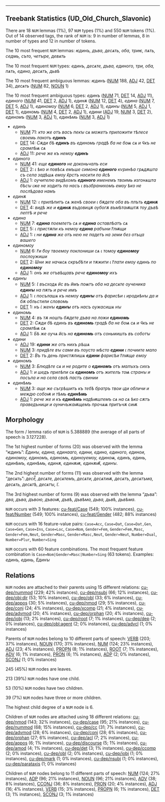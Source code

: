 

--------------------------------------------------------------------------------

## Treebank Statistics (UD_Old_Church_Slavonic)

There are 18 `NUM` lemmas (1%), 97 `NUM` types (1%) and 550 `NUM` tokens (1%).
Out of 14 observed tags, the rank of `NUM` is: 9 in number of lemmas, 8 in number of types and 12 in number of tokens.

The 10 most frequent `NUM` lemmas: <em>ѥдинъ, дъва, десѧть, оба, триѥ, пѧть, седмь, съто, четꙑрe, девѧть</em>

The 10 most frequent `NUM` types:  <em>единъ, десѧте, дъва, единого, три, оба, пѧть, едино, десѧтъ, дьвѣ</em>

The 10 most frequent ambiguous lemmas: <em>ѥдинъ</em> ([NUM]() 188, [ADJ]() 42, [DET]() 34), <em>десѧть</em> ([NUM]() 82, [NOUN]() 1)

The 10 most frequent ambiguous types:  <em>единъ</em> ([NUM]() 71, [DET]() 14, [ADJ]() 11), <em>единого</em> ([NUM]() 41, [DET]() 2, [ADJ]() 1), <em>единѫ</em> ([NUM]() 12, [DET]() 4), <em>едина</em> ([NUM]() 7, [DET]() 5, [ADJ]() 1), <em>единомоу</em> ([NUM]() 6, [DET]() 2, [ADJ]() 1), <em>единꙑ</em> ([NUM]() 5, [ADJ]() 1, [DET]() 1), <em>единомь</em> ([NUM]() 4, [DET]() 2, [ADJ]() 1), <em>едини</em> ([ADJ]() 19, [NUM]() 3, [DET]() 2), <em>единомъ</em> ([NUM]() 3, [ADJ]() 1), <em>единѣмь</em> ([NUM]() 3, [ADJ]() 1)


* <em>единъ</em>
  * [NUM]() 71: <em>кто же отъ васъ пекꙑ сѧ можетъ приложити тѣлесе своемь лакоть <b>единъ</b></em>
  * [DET]() 14: <em>Сѫди бѣ <b>единъ</b> въ единомь градѣ б҃а не боѩ сѧ и ч҃къ не срамлѣѩ сѧ</em>
  * [ADJ]() 11: <em>рече же къ немоу <b>единъ</b></em>
* <em>единого</em>
  * [NUM]() 41: <em>еще <b>единого</b> не доконьчалъ еси</em>
  * [DET]() 2: <em>ꙇ ѣко и повѣсѧ емъше симона <b>единого</b> кѵринѣа грѧдѫшта съ села задѣшѧ емоу к҃рстъ носити по и҃сѣ</em>
  * [ADJ]() 1: <em>оучителю видѣхомъ <b>единого</b> именемъ твоимь изгонѧшта бѣсꙑ ꙇже не ходитъ по насъ ꙇ възбранихомъ емоу ѣко не послѣдова намъ</em>
* <em>единѫ</em>
  * [NUM]() 12: <em>ꙇ прилѣпитъ сѧ женѣ своеи ꙇ бѫдете оба въ плъть <b>единѫ</b></em>
  * [DET]() 4: <em>видѣ же и <b>единѫ</b> въдовицѫ оубогѫ въмѣтаѭштѫ тоу дъвѣ лептѣ и рече</em>
* <em>едина</em>
  * [NUM]() 7: <em><b>едина</b> поемлетъ сѧ и <b>едина</b> оставлѣатъ сѧ</em>
  * [DET]() 5: <em>ꙇ пристѫпи къ немоу <b>едина</b> рабꙑни г҃лѭщи</em>
  * [ADJ]() 1: <em>ꙇ ни <b>едина</b> же отъ нею не падетъ на земи без отъца вашего</em>
* <em>единомоу</em>
  * [NUM]() 6: <em>г҃и б҃оу твоемоу поклониши сѧ ꙇ томоу <b>единомоу</b> послоужиши</em>
  * [DET]() 2: <em>Ѡни же начѧсѧ скръбѣти и тѫжити ꙇ г҃лати емоу единъ по <b>единомоу</b></em>
  * [ADJ]() 1: <em>онъ же отъвѣщавъ рече <b>единомоу</b> ихъ</em>
* <em>единꙑ</em>
  * [NUM]() 5: <em>Ꙇ въсходѧ и҃с въ и҃мъ поѩтъ оба на десѧте оученика <b>единꙑ</b> на пѫть и рече имъ</em>
  * [ADJ]() 1: <em>ꙇ посълашѧ къ немоу <b>единꙑ</b> отъ фарисѣи ꙇ иродиѣнꙑ да и бѫ обльстили словомь</em>
  * [DET]() 1: <em>нъ ꙇ҅ женꙑ <b>единꙑ</b> отъ насъ оужасишѧ нꙑ</em>
* <em>единомь</em>
  * [NUM]() 4: <em>въ тѫ ношть бѫдете дъва на ложи <b>единомь</b></em>
  * [DET]() 2: <em>Сѫди бѣ единъ въ <b>единомь</b> градѣ б҃а не боѩ сѧ и ч҃къ не срамлѣѩ сѧ</em>
  * [ADJ]() 1: <em>Бѣ же оучѧ и҃съ на <b>единомь</b> отъ соньмишть въ соботꙑ</em>
* <em>едини</em>
  * [ADJ]() 19: <em><b>едини</b> же отъ нихъ рѣшѧ</em>
  * [NUM]() 3: <em>придѣте вꙑ сами въ поусто мѣсто <b>едини</b> ꙇ почиите мало</em>
  * [DET]() 2: <em>Въ тъ день пристѫпишѧ <b>едини</b> фарисѣи г҃лѭще емоу</em>
* <em>единомъ</em>
  * [NUM]() 3: <em>Блюдѣте сѧ и не родите о <b>единомъ</b> отъ малꙑхъ сихъ</em>
  * [ADJ]() 1: <em>и шедъ прилѣпи сѧ <b>единомъ</b> отъ жителъ тоѩ странꙑ и посъла и на села своѣ пастъ свинии</em>
* <em>единѣмь</em>
  * [NUM]() 3: <em>аще же съгрѣшитъ къ тебѣ братръ твои ꙇди обличи и междю собоѭ и тѣмь <b>единѣмь</b></em>
  * [ADJ]() 1: <em>рече же и къ <b>единѣмь</b> надѣѭштемъ сѧ на сѧ ѣко сѫтъ праведъници и оуничъжаѭщемъ прочѧѩ притъчѫ сиѭ</em>

## Morphology

The form / lemma ratio of `NUM` is 5.388889 (the average of all parts of speech is 3.127228).

The 1st highest number of forms (20) was observed with the lemma “ѥдинъ”: <em>Е҅динꙑ, едина, единааго, едини, едино, единого, единои, единомоу, единомъ, единомь, единоуемоу, единоѩ, единъ, единь, единѣмъ, единѣмь, единѫ, единѫѭ, единѫѭ҄, единꙑ</em>.

The 2nd highest number of forms (11) was observed with the lemma “десѧть”: <em>десеⷮ҇, десѧте, десѧтемъ, десѧти, десѧтиѭ, десѧтъ, десѧтъма, десѧть, десѧтѣ, десѧтꙑ, ꙇ҃</em>.

The 3rd highest number of forms (9) was observed with the lemma “дъва”: <em>два, дъва, дъвою, дъвоѭ, дъвѣ, дъвѣма, дьва, дьвѣ, дьвѣма</em>.

`NUM` occurs with 3 features: [cu-feat/Case]() (549; 100% instances), [cu-feat/Number]() (549; 100% instances), [cu-feat/Gender]() (482; 88% instances)

`NUM` occurs with 16 feature-value pairs: `Case=Acc`, `Case=Dat`, `Case=Dat,Gen`, `Case=Gen`, `Case=Ins`, `Case=Loc`, `Case=Nom`, `Gender=Fem`, `Gender=Fem,Masc`, `Gender=Fem,Neut`, `Gender=Masc`, `Gender=Masc,Neut`, `Gender=Neut`, `Number=Dual`, `Number=Plur`, `Number=Sing`

`NUM` occurs with 60 feature combinations.
The most frequent feature combination is `Case=Nom|Gender=Masc|Number=Sing` (63 tokens).
Examples: <em>единъ, единь, Е҅динꙑ</em>


## Relations

`NUM` nodes are attached to their parents using 15 different relations: [cu-dep/nummod]() (229; 42% instances), [cu-dep/nsubj]() (66; 12% instances), [cu-dep/obj:dir]() (53; 10% instances), [cu-dep/obl]() (33; 6% instances), [cu-dep/appos]() (30; 5% instances), [cu-dep/nmod]() (29; 5% instances), [cu-dep/conj]() (24; 4% instances), [cu-dep/xcomp]() (21; 4% instances), [cu-dep/advmod]() (20; 4% instances), [cu-dep/orphan]() (20; 4% instances), [cu-dep/iobj]() (13; 2% instances), [cu-dep/root]() (7; 1% instances), [cu-dep/dep]() (2; 0% instances), [cu-dep/obl:agent]() (2; 0% instances), [cu-dep/advcl]() (1; 0% instances)

Parents of `NUM` nodes belong to 10 different parts of speech: [VERB]() (203; 37% instances), [NOUN]() (170; 31% instances), [NUM]() (124; 23% instances), [ADJ]() (23; 4% instances), [PROPN]() (8; 1% instances), [ROOT]() (7; 1% instances), [ADV]() (6; 1% instances), [PRON]() (6; 1% instances), [ADP]() (2; 0% instances), [SCONJ]() (1; 0% instances)

245 (45%) `NUM` nodes are leaves.

213 (39%) `NUM` nodes have one child.

53 (10%) `NUM` nodes have two children.

39 (7%) `NUM` nodes have three or more children.

The highest child degree of a `NUM` node is 6.

Children of `NUM` nodes are attached using 18 different relations: [cu-dep/nmod]() (143; 32% instances), [cu-dep/case]() (95; 21% instances), [cu-dep/nummod]() (68; 15% instances), [cu-dep/cc]() (31; 7% instances), [cu-dep/advmod]() (28; 6% instances), [cu-dep/conj]() (28; 6% instances), [cu-dep/orphan]() (27; 6% instances), [cu-dep/acl]() (7; 2% instances), [cu-dep/appos]() (6; 1% instances), [cu-dep/discourse]() (5; 1% instances), [cu-dep/amod]() (4; 1% instances), [cu-dep/det]() (3; 1% instances), [cu-dep/ccomp]() (2; 0% instances), [cu-dep/obl]() (2; 0% instances), [cu-dep/iobj]() (1; 0% instances), [cu-dep/mark]() (1; 0% instances), [cu-dep/nsubj]() (1; 0% instances), [cu-dep/parataxis]() (1; 0% instances)

Children of `NUM` nodes belong to 11 different parts of speech: [NUM]() (124; 27% instances), [ADP]() (96; 21% instances), [NOUN]() (96; 21% instances), [ADV]() (38; 8% instances), [CCONJ]() (36; 8% instances), [PRON]() (20; 4% instances), [ADJ]() (16; 4% instances), [VERB]() (15; 3% instances), [PROPN]() (6; 1% instances), [DET]() (3; 1% instances), [SCONJ]() (3; 1% instances)

